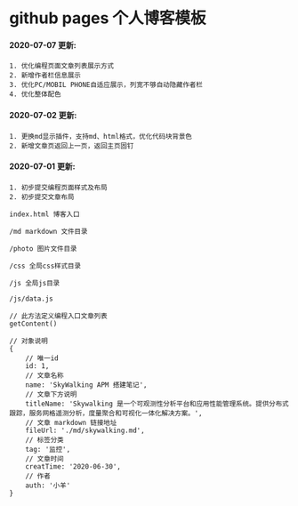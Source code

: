 # github pages 个人博客模板

#### 2020-07-07 更新:
```
1. 优化编程页面文章列表展示方式
2. 新增作者栏信息展示
3. 优化PC/MOBIL PHONE自适应展示，列宽不够自动隐藏作者栏
4. 优化整体配色
```

#### 2020-07-02 更新:
```
1. 更换md显示插件，支持md、html格式，优化代码块背景色
2. 新增文章页返回上一页，返回主页固钉
```

#### 2020-07-01 更新:
```
1. 初步提交编程页面样式及布局
2. 初步提交文章布局
```

`index.html 博客入口`

`/md markdown 文件目录`

`/photo 图片文件目录`

`/css 全局css样式目录`

`/js 全局js目录`

```
/js/data.js

// 此方法定义编程入口文章列表
getContent()

// 对象说明
{
    // 唯一id
    id: 1,
    // 文章名称
    name: 'SkyWalking APM 搭建笔记',
    // 文章下方说明
    titleName: 'Skywalking 是一个可观测性分析平台和应用性能管理系统。提供分布式跟踪，服务网格遥测分析，度量聚合和可视化一体化解决方案。',
    // 文章 markdown 链接地址
    fileUrl: './md/skywalking.md',
    // 标签分类
    tag: '监控',
    // 文章时间
    creatTime: '2020-06-30',
    // 作者
    auth: '小羊'
}
```
